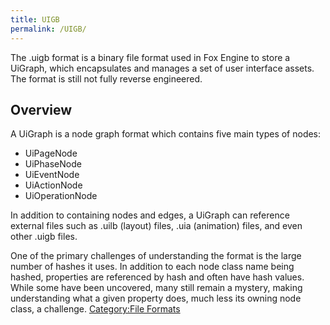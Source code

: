 ```yaml
---
title: UIGB
permalink: /UIGB/
---
```


The .uigb format is a binary file format used in Fox Engine to store a
UiGraph, which encapsulates and manages a set of user interface assets.
The format is still not fully reverse engineered.

## Overview

A UiGraph is a node graph format which contains five main types of
nodes:

  - UiPageNode
  - UiPhaseNode
  - UiEventNode
  - UiActionNode
  - UiOperationNode

In addition to containing nodes and edges, a UiGraph can reference
external files such as .uilb (layout) files, .uia (animation) files, and
even other .uigb files.

One of the primary challenges of understanding the format is the large
number of hashes it uses. In addition to each node class name being
hashed, properties are referenced by hash and often have hash values.
While some have been uncovered, many still remain a mystery, making
understanding what a given property does, much less its owning node
class, a challenge. [Category:File
Formats](/Category:File_Formats "wikilink")